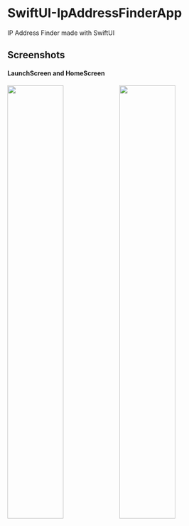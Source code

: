 # SwiftUI-IpAddressFinderApp
IP Address Finder made with SwiftUI

## Screenshots

#### LaunchScreen and HomeScreen
<img src="https://user-images.githubusercontent.com/113136227/189524615-304d93f4-9f17-4010-bb85-0405838ef0cc.png"  width=50% height=50%><img src="https://user-images.githubusercontent.com/113136227/189524860-dffe76f5-6272-4591-992c-b70d1e1f0688.png"  width=50% height=50%>




